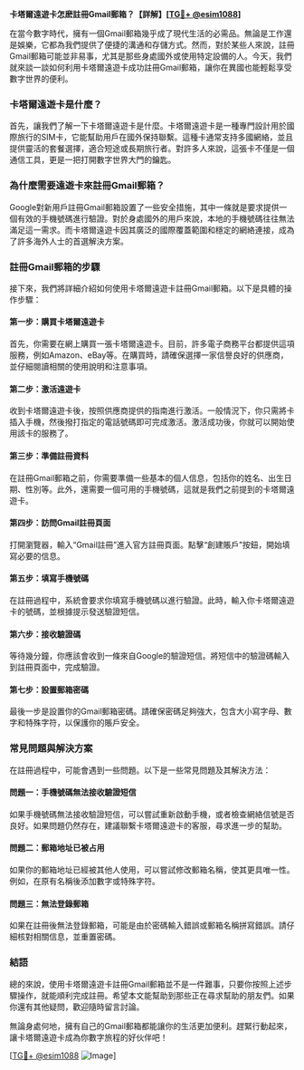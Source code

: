**卡塔爾遠遊卡怎麽註冊Gmail郵箱？【詳解】[[TG💪+ @esim1088](https://t.me/s/esim1088)]**

在當今數字時代，擁有一個Gmail郵箱幾乎成了現代生活的必需品。無論是工作還是娛樂，它都為我們提供了便捷的溝通和存儲方式。然而，對於某些人來說，註冊Gmail郵箱可能並非易事，尤其是那些身處國外或使用特定設備的人。今天，我們就來談一談如何利用卡塔爾遠遊卡成功註冊Gmail郵箱，讓你在異國也能輕鬆享受數字世界的便利。

### **卡塔爾遠遊卡是什麼？**

首先，讓我們了解一下卡塔爾遠遊卡是什麼。卡塔爾遠遊卡是一種專門設計用於國際旅行的SIM卡，它能幫助用戶在國外保持聯繫。這種卡通常支持多國網絡，並且提供靈活的套餐選擇，適合短途或長期旅行者。對許多人來說，這張卡不僅是一個通信工具，更是一把打開數字世界大門的鑰匙。

### **為什麼需要遠遊卡來註冊Gmail郵箱？**

Google對新用戶註冊Gmail郵箱設置了一些安全措施，其中一條就是要求提供一個有效的手機號碼進行驗證。對於身處國外的用戶來說，本地的手機號碼往往無法滿足這一需求。而卡塔爾遠遊卡因其廣泛的國際覆蓋範圍和穩定的網絡連接，成為了許多海外人士的首選解決方案。

### **註冊Gmail郵箱的步驟**

接下來，我們將詳細介紹如何使用卡塔爾遠遊卡註冊Gmail郵箱。以下是具體的操作步驟：

#### **第一步：購買卡塔爾遠遊卡**
首先，你需要在網上購買一張卡塔爾遠遊卡。目前，許多電子商務平台都提供這項服務，例如Amazon、eBay等。在購買時，請確保選擇一家信譽良好的供應商，並仔細閱讀相關的使用說明和注意事項。

#### **第二步：激活遠遊卡**
收到卡塔爾遠遊卡後，按照供應商提供的指南進行激活。一般情況下，你只需將卡插入手機，然後撥打指定的電話號碼即可完成激活。激活成功後，你就可以開始使用該卡的服務了。

#### **第三步：準備註冊資料**
在註冊Gmail郵箱之前，你需要準備一些基本的個人信息，包括你的姓名、出生日期、性別等。此外，還需要一個可用的手機號碼，這就是我們之前提到的卡塔爾遠遊卡。

#### **第四步：訪問Gmail註冊頁面**
打開瀏覽器，輸入“Gmail註冊”進入官方註冊頁面。點擊“創建賬戶”按鈕，開始填寫必要的信息。

#### **第五步：填寫手機號碼**
在註冊過程中，系統會要求你填寫手機號碼以進行驗證。此時，輸入你卡塔爾遠遊卡的號碼，並根據提示發送驗證短信。

#### **第六步：接收驗證碼**
等待幾分鐘，你應該會收到一條來自Google的驗證短信。將短信中的驗證碼輸入到註冊頁面中，完成驗證。

#### **第七步：設置郵箱密碼**
最後一步是設置你的Gmail郵箱密碼。請確保密碼足夠強大，包含大小寫字母、數字和特殊字符，以保護你的賬戶安全。

### **常見問題與解決方案**

在註冊過程中，可能會遇到一些問題。以下是一些常見問題及其解決方法：

#### **問題一：手機號碼無法接收驗證短信**
如果手機號碼無法接收驗證短信，可以嘗試重新啟動手機，或者檢查網絡信號是否良好。如果問題仍然存在，建議聯繫卡塔爾遠遊卡的客服，尋求進一步的幫助。

#### **問題二：郵箱地址已被占用**
如果你的郵箱地址已經被其他人使用，可以嘗試修改郵箱名稱，使其更具唯一性。例如，在原有名稱後添加數字或特殊字符。

#### **問題三：無法登錄郵箱**
如果在註冊後無法登錄郵箱，可能是由於密碼輸入錯誤或郵箱名稱拼寫錯誤。請仔細核對相關信息，並重置密碼。

### **結語**

總的來說，使用卡塔爾遠遊卡註冊Gmail郵箱並不是一件難事，只要你按照上述步驟操作，就能順利完成註冊。希望本文能幫助到那些正在尋求幫助的朋友們。如果你還有其他疑問，歡迎隨時留言討論。

無論身處何地，擁有自己的Gmail郵箱都能讓你的生活更加便利。趕緊行動起來，讓卡塔爾遠遊卡成為你數字旅程的好伙伴吧！

[[TG💪+ @esim1088](https://t.me/s/esim1088) ![Image](https://i.postimg.cc/4NQfJmqS/Snipaste-2025-05-13-00-14-12.png)]